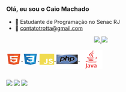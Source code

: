 ### Olá, eu sou o Caio Machado

- 🔭 Estudante de Programação no Senac RJ
- 📩 contatotrotta@gmail.com

<div align="center">
  <a href="https://github.com/caiotrotta">
  <img  height="180em" src="https://github-readme-stats.vercel.app/api?username=caiotrotta&show_icons=true&theme=dark&include_all_commits=true&count_private=true"/>
  <img  height="180em" src="https://github-readme-stats.vercel.app/api/top-langs/?username=caiotrotta&layout=compact&langs_count=7&theme=dark"/>
</div>

  
  <div style="display: inline_block"><br>
  
  <img align="center" alt="Caio-HTML" height="30" width="40" src="https://raw.githubusercontent.com/devicons/devicon/master/icons/html5/html5-original.svg">
  <img align="center" alt="Caio-CSS" height="30" width="40" src="https://raw.githubusercontent.com/devicons/devicon/master/icons/css3/css3-original.svg">
  <img align="center" alt="Caio-Js" height="30" width="40" src="https://raw.githubusercontent.com/devicons/devicon/master/icons/javascript/javascript-plain.svg">
  <img align="center" alt="Caio-php" height="50" width="60" src="https://github.com/devicons/devicon/blob/master/icons/php/php-original.svg">
  <img align="center" alt="Caio-java" height="50" width="60" src="https://github.com/devicons/devicon/blob/master/icons/java/java-plain-wordmark.svg">
  <!--<img align="center" alt="Caio-Ts" height="30" width="40" src="https://raw.githubusercontent.com/devicons/devicon/master/icons/typescript/typescript-plain.svg">-->
  <!--<img align="center" alt="Caio-React" height="30" width="40" src="https://raw.githubusercontent.com/devicons/devicon/master/icons/react/react-original.svg">-->
  <!--<img align="center" alt="Caio-Python" height="30" width="40" src="https://raw.githubusercontent.com/devicons/devicon/master/icons/python/python-original.svg">-->
  </div>
  
  ##
  
   <a href="https://api.whatsapp.com/send?phone=5521998382396&text=No%20que%20posso%20ajudar%3F" target="_blank"><img src="https://img.shields.io/badge/WhatsApp-25D366?style=for-the-badge&logo=whatsapp&logoColor=white" target="_blank"></a>
  <a href="https://instagram.com/caiomtrotta" target="_blank"><img src="https://img.shields.io/badge/-Instagram-%23E4405F?style=for-the-badge&logo=instagram&logoColor=white" target="_blank"></a> 
  <a href="https://www.linkedin.com/in/caio-machado-trotta-456380208/" target="_blank"><img src="https://img.shields.io/badge/-LinkedIn-%230077B5?style=for-the-badge&logo=linkedin&logoColor=white" target="_blank"></a>
